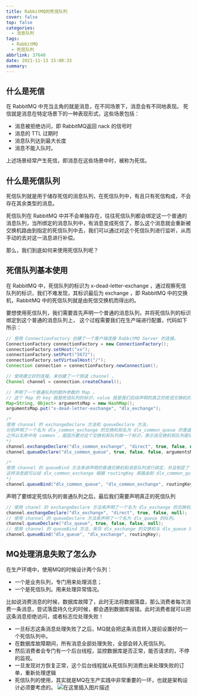 ```yaml
---
title: RabbitMQ的死信队列
cover: false
top: false
categories:
  - 消息队列
tags:
  - RabbitMQ
  - 死信队列
abbrlink: 37640
date: 2021-11-13 15:00:33
summary:
---
```


## 什么是死信
在 RabbitMQ 中充当主角的就是消息，在不同场景下，消息会有不同地表现。
死信就是消息在特定场景下的一种表现形式，这些场景包括：
- 消息被拒绝访问，即 RabbitMQ返回 nack 的信号时
- 消息的 TTL 过期时
- 消息队列达到最大长度
- 消息不能入队时。

上述场景经常产生死信，即消息在这些场景中时，被称为死信。

## 什么是死信队列
死信队列就是用于储存死信的消息队列，在死信队列中，有且只有死信构成，不会存在其余类型的消息。

死信队列在 RabbitMQ 中并不会单独存在，往往死信队列都会绑定这一个普通的消息队列，当所绑定的消息队列中，有消息变成死信了，那么这个消息就会重新被交换机路由到指定的死信队列中去，我们可以通过对这个死信队列进行监听，从而手动的去对这一消息进行补偿。

那么，我们到底如何来使用死信队列呢？

## 死信队列基本使用
在 RabbitMQ 中，死信队列的标识为 x-dead-letter-exchange ，通过观察死信队列的标识，我们不难发现，其标识最后为 exchange ，即 RabbitMQ 中的交换机，RabbitMQ 中的死信队列就是由死信交换机而得出的。

要想使用死信队列，我们需要首先声明一个普通的消息队列，并将死信队列的标识绑定到这个普通的消息队列上， 这个过程需要我们在生产端进行配置，代码如下所示：

```java
// 使用 ConnectionFactory 创建了一个客户端连接 RabbitMQ Server 的连接。
ConnectionFactory connectionFactory = new ConnectionFactory();
connectionFactory.setHost("xx");
connectionFactory.setPort("5672");
connectionFactory.setVirtualHost("/");
Connection connection = connectionFactory.newConnection();

// 使用建立好的连接，来创建了一个频道 channel 。
Channel channel = connection.createChanel();

// 声明了一个普通队列的额外参数的 Map ，
// 这个 Map 的 key 就是死信队列的标识，value 就是我们后续声明的真正的死信交换机的名称。
Map<String, Object> argumentsMap = new HashMap();
argumentsMap.put("x-dead-letter-exchange", "dlx_exchange");

/*
使用 channel 的 exchangeDeclare 方法和 queueDeclare 方法，
分别声明了一个名为 dlx_common_exchange 的交换机和名为 dlx_common_queue 的普通消息队列，
之所以名称中有 common ，是因为要对这个交换机和队列做一个标识，表示该交换机和队列是绑定了死信队列的。
*/
channel.exchangeDeclare("dlx_common_exchange", "direct", true, false, null);
channel.queueDeclare("dlx_common_queue", true, false, false, argumentsMap);

/*
使用 channel 的 queueBind 方法来讲声明的普通交换机和消息队列进行绑定，并且制定了 routingKey ，
这样消息就可以经 dlx_common_exchange 根据 routingKey 来路由到 dlx_common_queue 中。
*/
channel.queueBind("dlx_common_queue", "dlx_common_exchange", routingKey);

```
声明了要绑定死信队列的普通队列之后，最后我们需要声明真正的死信队列
```java
// 使用 chanel 的 exchangeDeclare 方法来声明了一个名为 dlx_exchange 的交换机。
channel.exchangeDeclare("dlx_exchange", "direct", true, false, null);
// 使用 channel 的 queueDeclare 方法来声明了一个名为 dlx_queue 的队列。
channel.queueDeclare("dlx_queue", true, false, false, null);
// 使用 channel 的 queueBind 方法，来将 dlx_exchange 的交换机与 dlx_queue 队列进行了绑定。
channel.queueBind("dlx_queue", "dlx_exchange", routingKey);
```

## MQ处理消息失败了怎么办
在生产环境中，使用MQ的时候设计两个队列：
- 一个是业务队列，专门用来处理消息；
- 一个是死信队列。用来处理异常情况。

比如说消费消息的时候，数据库故障了，此时无法将数据落盘，那么消费者每次消费一条消息，尝试落盘持久化的时候，都会遇到数据库报错。此时消费者就可以把这条消息拒绝访问，或者标志位处理失败！

- 一旦标志这条消息处理失败了之后，MQ就会把这条消息转入提前设置好的一个死信队列中。
- 在数据库故障期间，所有消息全部处理失败，全部会转入死信队列。
- 然后消费者会专门有一个后台线程，监控数据库是否正常，能否请求的，不停的监视。
- 一旦发现对方恢复正常，这个后台线程就从死信队列消费出来处理失败的订单，重新处理逻辑
- 死信队列的使用，其实就是MQ在生产实践中非常重要的一环，也就是架构设计必须要考虑的。
![在这里插入图片描述](https://img-blog.csdnimg.cn/8a20d6e5492041dd9a6e0b02a6aef248.png?x-oss-process=image/watermark,type_ZHJvaWRzYW5zZmFsbGJhY2s,shadow_50,text_Q1NETiBA5LiA5rGf5rqq5rC0,size_20,color_FFFFFF,t_70,g_se,x_16)

